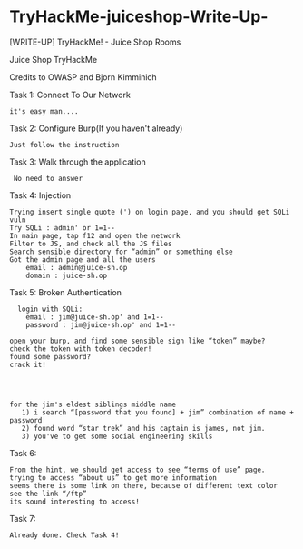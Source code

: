 # TryHackMe-juiceshop-Write-Up-
[WRITE-UP] TryHackMe! - Juice Shop Rooms 

Juice Shop TryHackMe

Credits to OWASP and Bjorn Kimminich


Task 1: Connect To Our Network  

    it's easy man....

Task 2: Configure Burp(If you haven't already) 

    Just follow the instruction

Task 3: Walk through the application 

     No need to answer  

Task 4: Injection

    Trying insert single quote (') on login page, and you should get SQLi vuln
    Try SQLi : admin' or 1=1--
    In main page, tap f12 and open the network
    Filter to JS, and check all the JS files
    Search sensible directory for “admin” or something else
    Got the admin page and all the users
        email : admin@juice-sh.op
        domain : juice-sh.op

Task 5: Broken Authentication


      login with SQLi:
        email : jim@juice-sh.op' and 1=1--
        password : jim@juice-sh.op' and 1=1--  
     
    open your burp, and find some sensible sign like “token” maybe?
    check the token with token decoder!
    found some password?
    crack it!
     



    for the jim's eldest siblings middle name
       1) i search “[password that you found] + jim” combination of name + password
       2) found word “star trek” and his captain is james, not jim.
       3) you've to get some social engineering skills

Task 6:

    From the hint, we should get access to see “terms of use” page. 
    trying to access “about us” to get more information 
    seems there is some link on there, because of different text color 
    see the link “/ftp” 
    its sound interesting to access! 

Task 7:

    Already done. Check Task 4!
